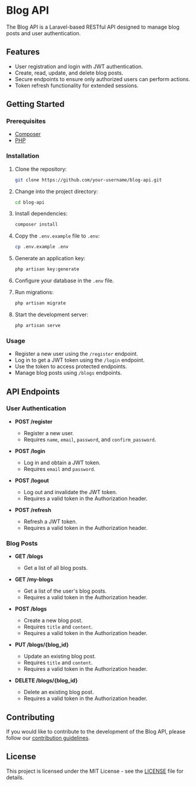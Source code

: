 # Blog API

The Blog API is a Laravel-based RESTful API designed to manage blog posts and user authentication.

## Features

- User registration and login with JWT authentication.
- Create, read, update, and delete blog posts.
- Secure endpoints to ensure only authorized users can perform actions.
- Token refresh functionality for extended sessions.

## Getting Started

### Prerequisites

- [Composer](https://getcomposer.org/)
- [PHP](https://www.php.net/)

### Installation

1. Clone the repository:

   ```bash
   git clone https://github.com/your-username/blog-api.git
   ```

2. Change into the project directory:

   ```bash
   cd blog-api
   ```

3. Install dependencies:

   ```bash
   composer install
   ```

4. Copy the `.env.example` file to `.env`:

   ```bash
   cp .env.example .env
   ```

5. Generate an application key:

   ```bash
   php artisan key:generate
   ```

6. Configure your database in the `.env` file.

7. Run migrations:

   ```bash
   php artisan migrate
   ```

8. Start the development server:

   ```bash
   php artisan serve
   ```

### Usage

- Register a new user using the `/register` endpoint.
- Log in to get a JWT token using the `/login` endpoint.
- Use the token to access protected endpoints.
- Manage blog posts using `/blogs` endpoints.

## API Endpoints

### User Authentication

- **POST /register**
  - Register a new user.
  - Requires `name`, `email`, `password`, and `confirm_password`.

- **POST /login**
  - Log in and obtain a JWT token.
  - Requires `email` and `password`.

- **POST /logout**
  - Log out and invalidate the JWT token.
  - Requires a valid token in the Authorization header.

- **POST /refresh**
  - Refresh a JWT token.
  - Requires a valid token in the Authorization header.

### Blog Posts

- **GET /blogs**
  - Get a list of all blog posts.

- **GET /my-blogs**
  - Get a list of the user's blog posts.
  - Requires a valid token in the Authorization header.

- **POST /blogs**
  - Create a new blog post.
  - Requires `title` and `content`.
  - Requires a valid token in the Authorization header.

- **PUT /blogs/{blog_id}**
  - Update an existing blog post.
  - Requires `title` and `content`.
  - Requires a valid token in the Authorization header.

- **DELETE /blogs/{blog_id}**
  - Delete an existing blog post.
  - Requires a valid token in the Authorization header.

## Contributing

If you would like to contribute to the development of the Blog API, please follow our [contribution guidelines](CONTRIBUTING.md).

## License

This project is licensed under the MIT License - see the [LICENSE](LICENSE) file for details.
